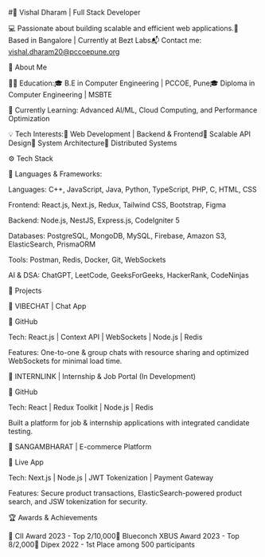 #🚀 Vishal Dharam | Full Stack Developer

💻 Passionate about building scalable and efficient web applications.📍 Based in Bangalore | Currently at Bezt Labs📬 Contact me: vishal.dharam20@pccoepune.org

📌 About Me

👨‍🎓 Education:🎓 B.E in Computer Engineering | PCCOE, Pune🎓 Diploma in Computer Engineering | MSBTE

🌱 Currently Learning: Advanced AI/ML, Cloud Computing, and Performance Optimization

💡 Tech Interests:🔹 Web Development | Backend & Frontend🔹 Scalable API Design🔹 System Architecture🔹 Distributed Systems

⚙️ Tech Stack

🚀 Languages & Frameworks:

Languages: C++, JavaScript, Java, Python, TypeScript, PHP, C, HTML, CSS

Frontend: React.js, Next.js, Redux, Tailwind CSS, Bootstrap, Figma

Backend: Node.js, NestJS, Express.js, CodeIgniter 5

Databases: PostgreSQL, MongoDB, MySQL, Firebase, Amazon S3, ElasticSearch, PrismaORM

Tools: Postman, Redis, Docker, Git, WebSockets

AI & DSA: ChatGPT, LeetCode, GeeksForGeeks, HackerRank, CodeNinjas

🚀 Projects

📌 VIBECHAT | Chat App

🔗 GitHub

Tech: React.js | Context API | WebSockets | Node.js | Redis

Features: One-to-one & group chats with resource sharing and optimized WebSockets for minimal load time.

📌 INTERNLINK | Internship & Job Portal (In Development)

🔗 GitHub

Tech: React | Redux Toolkit | Node.js | Redis

Built a platform for job & internship applications with integrated candidate testing.

📌 SANGAMBHARAT | E-commerce Platform

🔗 Live App

Tech: Next.js | Node.js | JWT Tokenization | Payment Gateway

Features: Secure product transactions, ElasticSearch-powered product search, and JSW tokenization for security.

🏆 Awards & Achievements

🏅 CII Award 2023 - Top 2/10,000🏅 Blueconch XBUS Award 2023 - Top 8/2,000🏅 Dipex 2022 - 1st Place among 500 participants

